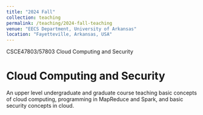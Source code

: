 ```yaml
---
title: "2024 Fall"
collection: teaching
permalink: /teaching/2024-fall-teaching
venue: "EECS Department, University of Arkansas"
location: "Fayetteville, Arkansas, USA"
---
```


CSCE47803/57803 Cloud Computing and Security

Cloud Computing and Security
======
An upper level undergraduate and graduate course teaching basic concepts of cloud computing, programming in MapReduce and Spark, and basic security concepts in cloud.
